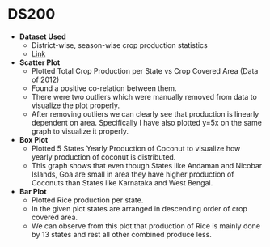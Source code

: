 # DS200

- **Dataset Used**
    - District-wise, season-wise crop production statistics
    - [Link](https://data.gov.in/catalog/district-wise-season-wise-crop-production-statistics?filters%5Bfield_catalog_reference%5D=87631&format=json&offset=0&limit=6&sort%5Bcreated%5D=desc)
- **Scatter Plot**
    - Plotted Total Crop Production per State vs Crop Covered Area (Data of 2012)
    - Found a positive co-relation between them.
    - There were two outliers which were manually removed from data to visualize the plot properly.
    - After removing outliers we can clearly see that production is linearly dependent on area. Specifically I have also plotted y=5x on the same graph to visualize it properly.
- **Box Plot**
    - Plotted 5 States Yearly Production of Coconut to visualize how yearly production of coconut is distributed.
    - This graph shows that even though States like Andaman and Nicobar Islands, Goa are small in area they have higher production of Coconuts than States like Karnataka and West Bengal.
- **Bar Plot**
    - Plotted Rice production per state.
    - In the given plot states are arranged in descending order of crop covered area.
    - We can observe from this plot that production of Rice is mainly done by 13 states and rest all other combined produce less.

